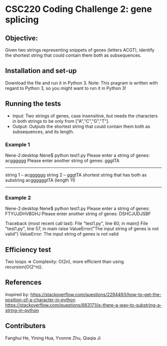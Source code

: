 # CSC220 Coding Challenge 2: gene splicing
## Objective: 
Given two strings representing snippets of genes (letters ACGT), 
identify the shortest string that could contain them both as subsequences.

## Installation and set-up
Download the file and run it in Python 3.
Note: This pragram is written with regard to Python 3, so you might want to run it in Python 3!

## Running the tests
- Input: Two strings of genes, case insensitive, but needs the characters in both strings to be only from ["A","C","G","T"].
- Output: Outputs the shortest string that could contain them both as subsequences, and its length.

### Example 1 
Nene-2:desktop Nene$ python test1.py
Please enter a string of genes: acgggggg
Please enter another string of genes: gggtTA 

******************************************** 
 string 1 – acgggggg string 2 – gggtTA 
 shortest string that has both as substring 
 acggggggtTA (length 11)
********************************************

### Example 2
Nene-2:desktop Nene$ python test1.py
Please enter a string of genes: FTYUJDHVBGHJ
Please enter another string of genes: DSHCJUDJSBF

Traceback (most recent call last):
  File "test1.py", line 60, in <module>
    main()
  File "test1.py", line 57, in main
    raise ValueError("The input string of genes is not valid")
ValueError: The input string of genes is not valid

## Efficiency test
Two loops => Complexity: O(2n), more efficient than using recursion(O(2^n)).

## References
Inspired by:
https://stackoverflow.com/questions/2294493/how-to-get-the-position-of-a-character-in-python
https://stackoverflow.com/questions/663171/is-there-a-way-to-substring-a-string-in-python


## Contributers
Fanghui He, Yining Hua, Yvonne Zhu, Qiaqia Ji
